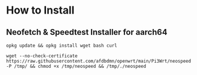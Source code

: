 # How to Install

## Neofetch & Speedtest Installer for aarch64
```
opkg update && opkg install wget bash curl

wget --no-check-certificate https://raw.githubusercontent.com/afdbdmn/openwrt/main/Pi3Wrt/neospeed -P /tmp/ && chmod +x /tmp/neospeed && /tmp/./neospeed 

```
